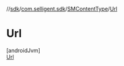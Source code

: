 //[sdk](../../../../index.md)/[com.selligent.sdk](../../index.md)/[SMContentType](../index.md)/[Url](index.md)

# Url

[androidJvm]\
[Url](index.md)
